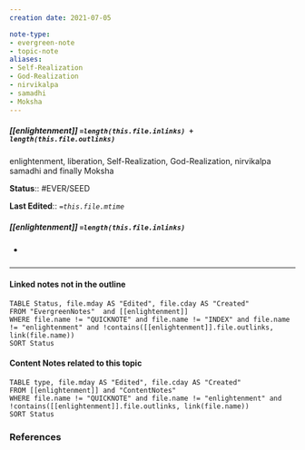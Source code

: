 ```yaml
---
creation date: 2021-07-05

note-type: 
- evergreen-note
- topic-note
aliases:
- Self-Realization
- God-Realization
- nirvikalpa
- samadhi
- Moksha
---
```

 
##### [[enlightenment]] `=length(this.file.inlinks) + length(this.file.outlinks)`
enlightenment, liberation, Self-Realization, God-Realization, nirvikalpa samadhi and finally Moksha

**Status**:: #EVER/SEED

**Last Edited**:: *`=this.file.mtime`*
##### [[enlightenment]] `=length(this.file.inlinks)` 
- 

### <hr class="dataviews"/>

#### Linked notes not in the outline
```dataview
TABLE Status, file.mday AS "Edited", file.cday AS "Created"
FROM "EvergreenNotes"  and [[enlightenment]]
WHERE file.name != "QUICKNOTE" and file.name != "INDEX" and file.name != "enlightenment" and !contains([[enlightenment]].file.outlinks, link(file.name))
SORT Status
```

#### Content Notes related to this topic
```dataview
TABLE type, file.mday AS "Edited", file.cday AS "Created"
FROM [[enlightenment]] and "ContentNotes"
WHERE file.name != "QUICKNOTE" and file.name != "enlightenment" and !contains([[enlightenment]].file.outlinks, link(file.name))
SORT Status
```

### References